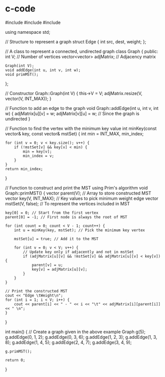 # c-code

#include <iostream>
#include <vector>
#include <climits>

using namespace std;

// Structure to represent a graph
struct Edge {
    int src, dest, weight;
};

// A class to represent a connected, undirected graph
class Graph {
public:
    int V; // Number of vertices
    vector<vector<int>> adjMatrix; // Adjacency matrix

    Graph(int V);
    void addEdge(int u, int v, int w);
    void primMST();
};

// Constructor
Graph::Graph(int V) {
    this->V = V;
    adjMatrix.resize(V, vector<int>(V, INT_MAX));
}

// Function to add an edge to the graph
void Graph::addEdge(int u, int v, int w) {
    adjMatrix[u][v] = w;
    adjMatrix[v][u] = w; // Since the graph is undirected
}

// Function to find the vertex with the minimum key value
int minKey(const vector<int>& key, const vector<bool>& mstSet) {
    int min = INT_MAX, min_index;

    for (int v = 0; v < key.size(); v++) {
        if (!mstSet[v] && key[v] < min) {
            min = key[v];
            min_index = v;
        }
    }
    return min_index;
}

// Function to construct and print the MST using Prim's algorithm
void Graph::primMST() {
    vector<int> parent(V); // Array to store constructed MST
    vector<int> key(V, INT_MAX); // Key values to pick minimum weight edge
    vector<bool> mstSet(V, false); // To represent the vertices included in MST

    key[0] = 0; // Start from the first vertex
    parent[0] = -1; // First node is always the root of MST

    for (int count = 0; count < V - 1; count++) {
        int u = minKey(key, mstSet); // Pick the minimum key vertex

        mstSet[u] = true; // Add it to the MST

        for (int v = 0; v < V; v++) {
            // Update key only if adjacently and not in mstSet
            if (adjMatrix[u][v] && !mstSet[v] && adjMatrix[u][v] < key[v]) {
                parent[v] = u;
                key[v] = adjMatrix[u][v];
            }
        }
    }

    // Print the constructed MST
    cout << "Edge \tWeight\n";
    for (int i = 1; i < V; i++) {
        cout << parent[i] << " - " << i << "\t" << adjMatrix[i][parent[i]] << " \n";
    }
}

int main() {
    // Create a graph given in the above example
    Graph g(5);
    g.addEdge(0, 1, 2);
    g.addEdge(0, 3, 6);
    g.addEdge(1, 2, 3);
    g.addEdge(1, 3, 8);
    g.addEdge(1, 4, 5);
    g.addEdge(2, 4, 7);
    g.addEdge(3, 4, 9);

    g.primMST();

    return 0;
}
